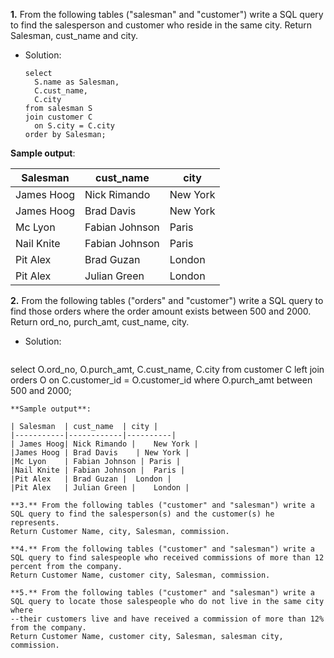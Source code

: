 **1.** From the following tables ("salesman" and "customer") write a SQL query to find the salesperson and customer who reside in the same city. 
Return Salesman, cust_name and city.
- Solution:
  ```
  select
	S.name as Salesman,
	C.cust_name,
	C.city
  from salesman S
  join customer C
	on S.city = C.city
  order by Salesman;
  ```
**Sample output**:

| Salesman  | cust_name  | city | 
|-----------|------------|----------|
| James Hoog| Nick Rimando |	New York |
|James Hoog	| Brad Davis 	| New York |
|Mc Lyon 	| Fabian Johnson | Paris |
|Nail Knite	| Fabian Johnson |	Paris |
|Pit Alex	| Brad Guzan |	London |
|Pit Alex	| Julian Green |	London |

**2.** From the following tables ("orders" and "customer") write a SQL query to find those orders where the order amount exists between 500 and 2000. 
Return ord_no, purch_amt, cust_name, city.
- Solution:
  ```
select
	O.ord_no,
	O.purch_amt,
	C.cust_name,
	C.city
from customer C
left join orders O
	on C.customer_id = O.customer_id
where O.purch_amt between 500 and 2000;
	
  ```
**Sample output**:

| Salesman  | cust_name  | city | 
|-----------|------------|----------|
| James Hoog| Nick Rimando |	New York |
|James Hoog	| Brad Davis 	| New York |
|Mc Lyon 	| Fabian Johnson | Paris |
|Nail Knite	| Fabian Johnson |	Paris |
|Pit Alex	| Brad Guzan |	London |
|Pit Alex	| Julian Green |	London |

**3.** From the following tables ("customer" and "salesman") write a SQL query to find the salesperson(s) and the customer(s) he represents. 
Return Customer Name, city, Salesman, commission.

**4.** From the following tables ("customer" and "salesman") write a SQL query to find salespeople who received commissions of more than 12 percent from the company. 
Return Customer Name, customer city, Salesman, commission.  

**5.** From the following tables ("customer" and "salesman") write a SQL query to locate those salespeople who do not live in the same city where 
--their customers live and have received a commission of more than 12% from the company. 
Return Customer Name, customer city, Salesman, salesman city, commission. 
